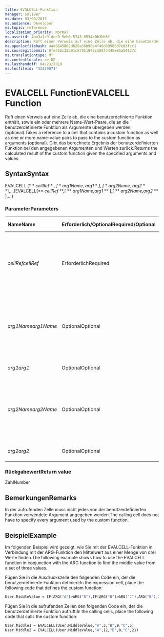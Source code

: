 ```yaml
---
title: EVALCELL-Funktion
manager: soliver
ms.date: 03/09/2015
ms.audience: Developer
ms.topic: reference
localization_priority: Normal
ms.assetid: 4aa3a1c9-dec9-5eb0-5743-0534c0b3bb5f
description: Ruft einen Verweis auf eine Zelle ab, die eine benutzerdefinierte Funktion enthält, sowie ein oder mehrere Name-Wert-Paare, die an die benutzerdefinierte Funktion als Argumente übergeben werden (optional). Gibt das berechnete Ergebnis der benutzerdefinierten Funktion bei den angegebenen Argumenten und Werten zurück.
ms.openlocfilehash: 4ad6645862d620a36b90e4f46d09588d7e83fcc1
ms.sourcegitcommit: 8fe462c32b91c87911942c188f3445e85a54137c
ms.translationtype: MT
ms.contentlocale: de-DE
ms.lasthandoff: 04/23/2019
ms.locfileid: "32329071"
---
```

# <a name="evalcell-function"></a><span data-ttu-id="be4f3-104">EVALCELL Function</span><span class="sxs-lookup"><span data-stu-id="be4f3-104">EVALCELL Function</span></span>

<span data-ttu-id="be4f3-105">Ruft einen Verweis auf eine Zelle ab, die eine benutzerdefinierte Funktion enthält, sowie ein oder mehrere Name-Wert-Paare, die an die benutzerdefinierte Funktion als Argumente übergeben werden (optional).</span><span class="sxs-lookup"><span data-stu-id="be4f3-105">Takes a reference to a cell that contains a custom function as well as one or more name-value pairs to pass to the custom function as arguments (optional).</span></span> <span data-ttu-id="be4f3-106">Gibt das berechnete Ergebnis der benutzerdefinierten Funktion bei den angegebenen Argumenten und Werten zurück.</span><span class="sxs-lookup"><span data-stu-id="be4f3-106">Returns the calculated result of the custom function given the specified arguments and values.</span></span>
  
## <a name="syntax"></a><span data-ttu-id="be4f3-107">Syntax</span><span class="sxs-lookup"><span data-stu-id="be4f3-107">Syntax</span></span>

<span data-ttu-id="be4f3-108">EVALCELL (\* \* *cellRef* \* *, [* \* *arg1Name, arg1* \* *], [* \* *arg2Name, arg2* \* \*],...)</span><span class="sxs-lookup"><span data-stu-id="be4f3-108">EVALCELL(\*\* *cellRef* \*\*,[ \*\* *arg1Name,arg1* \*\* ],[ \*\* *arg2Name,arg2* \*\* ],…)</span></span> 
  
### <a name="parameters"></a><span data-ttu-id="be4f3-109">Parameter</span><span class="sxs-lookup"><span data-stu-id="be4f3-109">Parameters</span></span>

|<span data-ttu-id="be4f3-110">**Name**</span><span class="sxs-lookup"><span data-stu-id="be4f3-110">**Name**</span></span>|<span data-ttu-id="be4f3-111">**Erforderlich/Optional**</span><span class="sxs-lookup"><span data-stu-id="be4f3-111">**Required/Optional**</span></span>|<span data-ttu-id="be4f3-112">**Datentyp**</span><span class="sxs-lookup"><span data-stu-id="be4f3-112">**Data Type**</span></span>|<span data-ttu-id="be4f3-113">**Beschreibung**</span><span class="sxs-lookup"><span data-stu-id="be4f3-113">**Description**</span></span>|
|:-----|:-----|:-----|:-----|
| <span data-ttu-id="be4f3-114">_cellRef_</span><span class="sxs-lookup"><span data-stu-id="be4f3-114">_cellRef_</span></span> <br/> |<span data-ttu-id="be4f3-115">Erforderlich</span><span class="sxs-lookup"><span data-stu-id="be4f3-115">Required</span></span>  <br/> |<span data-ttu-id="be4f3-116">**String**</span><span class="sxs-lookup"><span data-stu-id="be4f3-116">**String**</span></span> <br/> |<span data-ttu-id="be4f3-117">Ein Bezug auf die Zelle, die die benutzerdefinierte Funktion enthält.</span><span class="sxs-lookup"><span data-stu-id="be4f3-117">A reference to the cell that contains the custom function.</span></span> <span data-ttu-id="be4f3-118">Tabellenübergreifende Bezüge sind zulässig.</span><span class="sxs-lookup"><span data-stu-id="be4f3-118">Cross-sheet references are allowed.</span></span>  <br/> |
| <span data-ttu-id="be4f3-119">_arg1Name_</span><span class="sxs-lookup"><span data-stu-id="be4f3-119">_arg1Name_</span></span> <br/> |<span data-ttu-id="be4f3-120">Optional</span><span class="sxs-lookup"><span data-stu-id="be4f3-120">Optional</span></span>  <br/> |<span data-ttu-id="be4f3-121">**String**</span><span class="sxs-lookup"><span data-stu-id="be4f3-121">**String**</span></span> <br/> |<span data-ttu-id="be4f3-122">Der Name des ersten Arguments, das an die benutzerdefinierte Funktion übergeben wird.</span><span class="sxs-lookup"><span data-stu-id="be4f3-122">The name of the first argument to be passed to the custom function.</span></span> <span data-ttu-id="be4f3-123">Leerzeichen sind zulässig.</span><span class="sxs-lookup"><span data-stu-id="be4f3-123">Spaces are allowed.</span></span>  <br/> |
| <span data-ttu-id="be4f3-124">_arg1_</span><span class="sxs-lookup"><span data-stu-id="be4f3-124">_arg1_</span></span> <br/> |<span data-ttu-id="be4f3-125">Optional</span><span class="sxs-lookup"><span data-stu-id="be4f3-125">Optional</span></span>  <br/> |<span data-ttu-id="be4f3-126">**Variiert**</span><span class="sxs-lookup"><span data-stu-id="be4f3-126">**Varies**</span></span> <br/> |<span data-ttu-id="be4f3-127">Wert des _arg1_ -Parameters.</span><span class="sxs-lookup"><span data-stu-id="be4f3-127">Value of the  _arg1_ parameter.</span></span>  <br/> |
| <span data-ttu-id="be4f3-128">_arg2Name_</span><span class="sxs-lookup"><span data-stu-id="be4f3-128">_arg2Name_</span></span> <br/> |<span data-ttu-id="be4f3-129">Optional</span><span class="sxs-lookup"><span data-stu-id="be4f3-129">Optional</span></span>  <br/> |<span data-ttu-id="be4f3-130">**String**</span><span class="sxs-lookup"><span data-stu-id="be4f3-130">**String**</span></span> <br/> |<span data-ttu-id="be4f3-131">Der Name des zweiten Arguments, das an die benutzerdefinierte Funktion übergeben werden soll.</span><span class="sxs-lookup"><span data-stu-id="be4f3-131">The name of the second argument to be passed to the custom function.</span></span> <span data-ttu-id="be4f3-132">Leerzeichen sind zulässig.</span><span class="sxs-lookup"><span data-stu-id="be4f3-132">Spaces are allowed.</span></span>  <br/> |
| <span data-ttu-id="be4f3-133">_arg2_</span><span class="sxs-lookup"><span data-stu-id="be4f3-133">_arg2_</span></span> <br/> |<span data-ttu-id="be4f3-134">Optional</span><span class="sxs-lookup"><span data-stu-id="be4f3-134">Optional</span></span>  <br/> |<span data-ttu-id="be4f3-135">**Variiert**</span><span class="sxs-lookup"><span data-stu-id="be4f3-135">**Varies**</span></span> <br/> |<span data-ttu-id="be4f3-136">Wert des _arg2_ -Parameters.</span><span class="sxs-lookup"><span data-stu-id="be4f3-136">Value of the  _arg2_ parameter.</span></span>  <br/> |
   
### <a name="return-value"></a><span data-ttu-id="be4f3-137">Rückgabewert</span><span class="sxs-lookup"><span data-stu-id="be4f3-137">Return value</span></span>

<span data-ttu-id="be4f3-138">Zahl</span><span class="sxs-lookup"><span data-stu-id="be4f3-138">Number</span></span>
  
## <a name="remarks"></a><span data-ttu-id="be4f3-139">Bemerkungen</span><span class="sxs-lookup"><span data-stu-id="be4f3-139">Remarks</span></span>

<span data-ttu-id="be4f3-140">In der aufrufenden Zelle muss nicht jedes von der benutzerdefinierten Funktion verwendete Argument angegeben werden.</span><span class="sxs-lookup"><span data-stu-id="be4f3-140">The calling cell does not have to specify every argument used by the custom function.</span></span> 
  
## <a name="example"></a><span data-ttu-id="be4f3-141">Beispiel</span><span class="sxs-lookup"><span data-stu-id="be4f3-141">Example</span></span>

<span data-ttu-id="be4f3-142">Im folgenden Beispiel wird gezeigt, wie Sie mit der EVALCELL-Funktion in Verbindung mit der ARG-Funktion den Mittelwert aus einer Menge von drei Werte finden.</span><span class="sxs-lookup"><span data-stu-id="be4f3-142">The following example shows how to use the EVALCELL function in conjunction with the ARG function to find the middle value from a set of three values.</span></span> 
  
<span data-ttu-id="be4f3-143">Fügen Sie in die Ausdruckszelle den folgenden Code ein, der die benutzerdefinierte Funktion definiert:</span><span class="sxs-lookup"><span data-stu-id="be4f3-143">In the expression cell, place the following code that defines the custom function:</span></span> 
  
```vb
User.MiddleValue = IF(ARG("A")>ARG("B"),IF(ARG("B")>ARG("C"),ARG("B"),IF(ARG("A")>ARG("C"),ARG("C"),ARG("A"))),IF(ARG("A")>ARG("C"),ARG("A"),IF(ARG("B")>ARG("C"),ARG("C"),ARG("B"))))
```

<span data-ttu-id="be4f3-144">Fügen Sie in die aufrufenden Zellen den folgenden Code ein, der die benutzerdefinierte Funktion aufruft:</span><span class="sxs-lookup"><span data-stu-id="be4f3-144">In the calling cells, place the following code that calls the custom function:</span></span>
  
```vb
User.Middle1 = EVALCELL(User.MiddleValue,"A",3,"B",9,"C",5) 
User.Middle2 = EVALCELL(User.MiddleValue,"A",12,"B",0,"C",21) 

```


